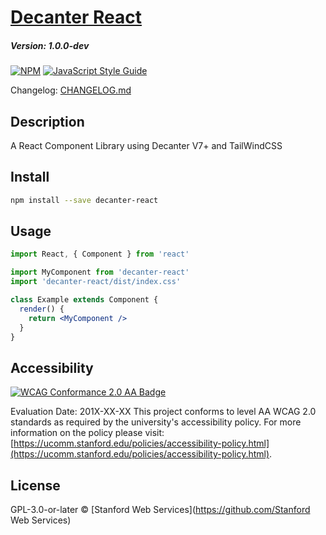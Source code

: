 # [Decanter React](https://github.com/SU-SWS/decanter-react)
##### Version: 1.0.0-dev

[![NPM](https://img.shields.io/npm/v/decanter-react.svg)](https://www.npmjs.com/package/decanter-react) [![JavaScript Style Guide](https://img.shields.io/badge/code_style-standard-brightgreen.svg)](https://standardjs.com)

Changelog: [CHANGELOG.md](CHANGELOG.md)


Description
---

A React Component Library using Decanter V7+ and TailWindCSS

Install
---

```bash
npm install --save decanter-react
```

Usage
---

```jsx
import React, { Component } from 'react'

import MyComponent from 'decanter-react'
import 'decanter-react/dist/index.css'

class Example extends Component {
  render() {
    return <MyComponent />
  }
}
```


Accessibility
---
[![WCAG Conformance 2.0 AA Badge](https://www.w3.org/WAI/wcag2AA-blue.png)](https://www.w3.org/TR/WCAG20/)

Evaluation Date: 201X-XX-XX
This project conforms to level AA WCAG 2.0 standards as required by the university's accessibility policy. For more information on the policy please visit: [https://ucomm.stanford.edu/policies/accessibility-policy.html](https://ucomm.stanford.edu/policies/accessibility-policy.html).

## License

GPL-3.0-or-later © [Stanford Web Services](https://github.com/Stanford Web Services)
